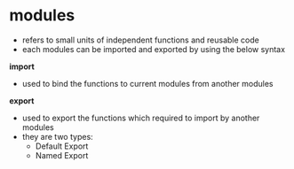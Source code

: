 # modules

- refers to small units of independent functions and reusable code
- each modules can be imported and exported by using the below syntax

**import**

- used to bind the functions to current modules from another modules

**export**

- used to export the functions which required to import by another modules
- they are two types:
  - Default Export
  - Named Export
